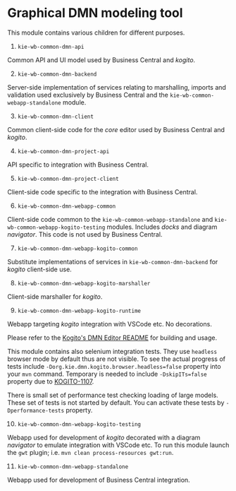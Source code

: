 Graphical DMN modeling tool
===========================

This module contains various children for different purposes.

1) `kie-wb-common-dmn-api`

Common API and UI model used by Business Central and _kogito_.

2) `kie-wb-common-dmn-backend`

Server-side implementation of services relating to marshalling, imports and validation 
used exclusively by Business Central and the `kie-wb-common-webapp-standalone` module.

3) `kie-wb-common-dmn-client`

Common client-side code for the _core_ editor used by Business Central and _kogito_.

4) `kie-wb-common-dmn-project-api`

API specific to integration with Business Central.

5) `kie-wb-common-dmn-project-client`

Client-side code specific to the integration with Business Central.

6) `kie-wb-common-dmn-webapp-common`

Client-side code common to the `kie-wb-common-webapp-standalone` and `kie-wb-common-webapp-kogito-testing` 
modules. Includes _docks_ and diagram _navigator_. This code is not used by Business Central.

7) `kie-wb-common-dmn-webapp-kogito-common`

Substitute implementations of services in `kie-wb-common-dmn-backend` for _kogito_ client-side use.

8) `kie-wb-common-dmn-webapp-kogito-marshaller`

Client-side marshaller for _kogito_.

9) `kie-wb-common-dmn-webapp-kogito-runtime`

Webapp targeting _kogito_ integration with VSCode etc. No decorations.

Please refer to the [Kogito's DMN Editor README](./kie-wb-common-dmn-webapp-kogito-runtime/README.md) for building and usage.

This module contains also selenium integration tests. They use `headless` 
browser mode by default thus are not visible. To see the actual progress of tests include `-Dorg.kie.dmn.kogito.browser.headless=false` property into your
 `mvn` command. Temporary is needed to include `-DskipITs=false` property due to [KOGITO-1107](https://issues.redhat.com/browse/KOGITO-1107).

There is small set of performance test checking loading of large models. These set of tests is not started by default. You can activate these tests by `-Dperformance-tests` property.

10) `kie-wb-common-dmn-webapp-kogito-testing`

Webapp used for development of _kogito_ decorated with a diagram _navigator_ to emulate integration with VSCode etc. 
To run this module launch the `gwt` plugin; i.e. `mvn clean process-resources gwt:run`.

11) `kie-wb-common-dmn-webapp-standalone`

Webapp used for development of Business Central integration.
